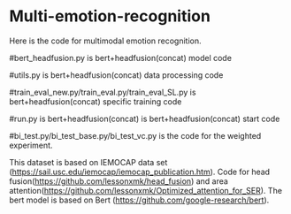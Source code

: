 # Multi-emotion-recognition

Here is the code for multimodal emotion recognition.

#bert_headfusion.py is bert+headfusion(concat) model code

#utils.py is bert+headfusion(concat) data processing code

#train_eval_new.py/train_eval.py/train_eval_SL.py is bert+headfusion(concat) specific training code

#run.py is bert+headfusion(concat) is bert+headfusion(concat) start code

#bi_test.py/bi_test_base.py/bi_test_vc.py is the code for the weighted experiment.

This dataset is based on IEMOCAP data set (https://sail.usc.edu/iemocap/iemocap_publication.htm). Code for head fusion(https://github.com/lessonxmk/head_fusion) and area attention(https://github.com/lessonxmk/Optimized_attention_for_SER). The bert model is based on Bert (https://github.com/google-research/bert).
